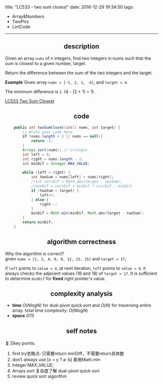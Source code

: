 title: "LC533 - two sum closest"
date: 2016-12-29 19:34:50
tags:
- Array&Numbers
- TwoPtrs
- LintCode
---


## <center>description</center>  
Given an array `nums` of n integers, find two integers in nums such that the sum is closest to a given number, target.

Return the difference between the sum of the two integers and the target.


**Example**
Given array `nums = [-1, 2, 1, -4]`, and `target = 4`.

The minimum difference is `1`. (4 - (2 + 1) = 1).


[LC533 Two Sum Closest](http://www.lintcode.com/en/problem/two-sum-closest/#)


## <center>code</center>    
```java
    public int twoSumCloset(int[] nums, int target) {
        // Write your code here
        if (nums.length < 2 || nums == null){
            return -1;
        }
        Arrays.sort(nums); // o(nlogn)
        int left = 0;
        int right = nums.length - 1;
        int minDif = Integer.MAX_VALUE;
        
        while (left < right) {
            int twoSum = nums[left] + nums[right];
            //int currDif = Math.abs(target - twoSum);
            //minDif = currDif < minDif ? currDif : minDif;
            if (twoSum < target) {
                left++;
            } else {
                right--;
            }
            minDif = Math.min(minDif, Math.abs(target - twoSum);
        }
        return minDif;
    }
```

<!--more-->

## <center>algorithm correctness</center>    
Why the algorithm is correct?  
given `nums = [1, 2, 4, 6, 8, 12, 13, 15]` and  `target = 17`;  

if `left` points to `value = 4`, at next iteration, `left` points to `value = 6`. it always checks the adjecent values (16 and 18) of `target = 17`. It is sufficient to determine `minDif` for **fixed** right pointer's value.

## <center>complexity analysis</center>    
- **time** $O(NlogN)$ for dual-pivot quick sort and $O(N)$ for traversing entire array. total time complexity: $O(NlogN)$
- **space** $O(1)$

## <center>self notes</center>    

复习key points:   
1. first try忽略点: 只需要return minDiff，不需要return具体数  
2. don’t always use [x = y ? a: b] 善用Math.min  
3. Integer.MAX_VALUE;  
4. Arrays.sort 复杂度了解 dual-pivot quick sort  
5. review quick sort algorithm  